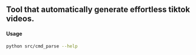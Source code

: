 ## Tool that automatically generate effortless tiktok videos.

#### Usage

```bash
python src/cmd_parse --help
```